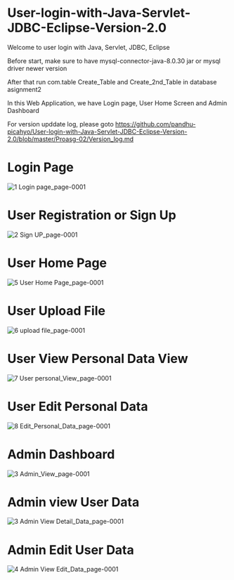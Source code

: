 # User-login-with-Java-Servlet-JDBC-Eclipse-Version-2.0

Welcome to user login with Java, Servlet, JDBC, Eclipse

Before start, make sure to have mysql-connector-java-8.0.30 jar or mysql driver newer version

After that run com.table Create_Table and Create_2nd_Table in database asignment2

In this Web Application, we have Login page, User Home Screen and Admin Dashboard

For version upddate log, please goto https://github.com/pandhu-picahyo/User-login-with-Java-Servlet-JDBC-Eclipse-Version-2.0/blob/master/Proasg-02/Version_log.md

# Login Page
![1 Login page_page-0001](https://user-images.githubusercontent.com/117777807/204150387-a1afbc33-6b5c-412c-a3f2-f47fb057f099.jpg)

# User Registration or Sign Up
![2 Sign UP_page-0001](https://user-images.githubusercontent.com/117777807/204150396-9d3c8147-98f1-49e4-be2b-b902123d5b88.jpg)

# User Home Page
![5 User Home Page_page-0001](https://user-images.githubusercontent.com/117777807/204150439-f15e4c01-6256-4f3d-9382-531aeb2899d1.jpg)

# User Upload File
![6 upload file_page-0001](https://user-images.githubusercontent.com/117777807/204150445-2a9e5505-c195-49ca-b3fa-d49c4fda6a31.jpg)

# User View Personal Data View
![7 User personal_View_page-0001](https://user-images.githubusercontent.com/117777807/204150452-43603955-e9d4-4284-b81c-6caf670389b5.jpg)

# User Edit Personal Data
![8 Edit_Personal_Data_page-0001](https://user-images.githubusercontent.com/117777807/204150463-10a0290b-dace-4585-8d33-1186d4766ab4.jpg)

# Admin Dashboard
![3 Admin_View_page-0001](https://user-images.githubusercontent.com/117777807/204150423-85376730-9d64-4eb9-ad0d-4945e47e983b.jpg)

# Admin view User Data
![3 Admin View Detail_Data_page-0001](https://user-images.githubusercontent.com/117777807/204150421-8c618f72-e0aa-4daa-80c3-a3dd0ee9b7bd.jpg)

# Admin Edit User Data
![4 Admin View Edit_Data_page-0001](https://user-images.githubusercontent.com/117777807/204150434-05e629ba-544d-48e6-bdc9-81f086c43e79.jpg)
